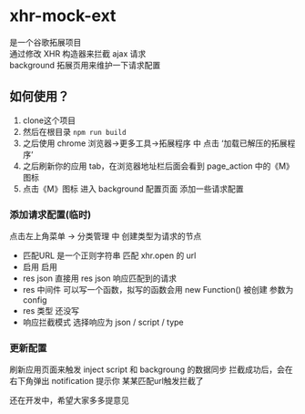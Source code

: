 # xhr-mock-ext

是一个谷歌拓展项目  
通过修改 XHR 构造器来拦截 ajax 请求  
background 拓展页用来维护一下请求配置

## 如何使用？
1. clone这个项目  
2. 然后在根目录 ```npm run build```  
3. 之后使用 chrome 浏览器->更多工具->拓展程序 中 点击 ‘加载已解压的拓展程序’ 
4. 之后刷新你的应用 tab，在浏览器地址栏后面会看到 page_action 中的《M》图标
5. 点击《M》图标 进入 background 配置页面 添加一些请求配置

### 添加请求配置(临时)
点击左上角菜单 -> 分类管理 中 创建类型为请求的节点  
- 匹配URL
是一个正则字符串 匹配 xhr.open 的 url 
- 启用
启用 
- res json 
直接用 res json 响应匹配到的请求 
- res 中间件 
可以写一个函数，拟写的函数会用 new Function() 被创建 
参数为 config 
- res 类型 
还没写
- 响应拦截模式 
选择响应为 json / script / type 

### 更新配置 
刷新应用页面来触发 inject script 和 backgroung 的数据同步 
拦截成功后，会在右下角弹出 notification 提示你 某某匹配url触发拦截了

还在开发中，希望大家多多提意见